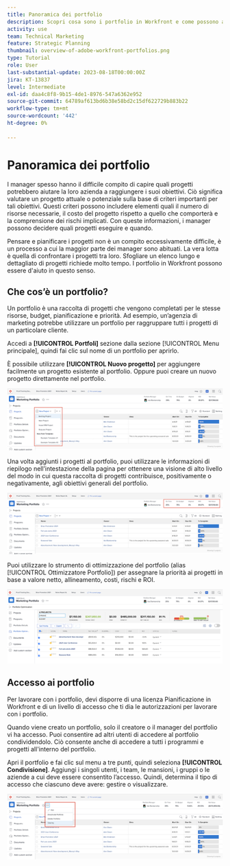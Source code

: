 ```yaml
---
title: Panoramica dei portfolio
description: Scopri cosa sono i portfolio in Workfront e come possono aiutarti a dare la priorità ai progetti e a confrontarli tra loro.
activity: use
team: Technical Marketing
feature: Strategic Planning
thumbnail: overview-of-adobe-workfront-portfolios.png
type: Tutorial
role: User
last-substantial-update: 2023-08-18T00:00:00Z
jira: KT-13837
level: Intermediate
exl-id: daa4c8f8-9b15-4de1-8976-547a6362e952
source-git-commit: 64789af613bd6b38e58bd2c15df622729b883b22
workflow-type: tm+mt
source-wordcount: '442'
ht-degree: 0%

---
```


# Panoramica dei portfolio

I manager spesso hanno il difficile compito di capire quali progetti potrebbero aiutare la loro azienda a raggiungere i suoi obiettivi. Ciò significa valutare un progetto attuale o potenziale sulla base di criteri importanti per tali obiettivi. Questi criteri possono includere elementi quali il numero di risorse necessarie, il costo del progetto rispetto a quello che comporterà e la comprensione dei rischi implicati. Con queste informazioni, i manager possono decidere quali progetti eseguire e quando.

Pensare e pianificare i progetti non è un compito eccessivamente difficile, è un processo a cui la maggior parte dei manager sono abituati. La vera lotta è quella di confrontare i progetti tra loro. Sfogliare un elenco lungo e dettagliato di progetti richiede molto tempo. I portfolio in Workfront possono essere d&#39;aiuto in questo senso.

## Che cos’è un portfolio?

Un portfolio è una raccolta di progetti che vengono completati per le stesse risorse, budget, pianificazione e priorità. Ad esempio, un’agenzia di marketing potrebbe utilizzare un portfolio per raggruppare tutti i progetti di un particolare cliente.

Accedi a **[!UICONTROL Portfoli]** sezione dalla sezione [!UICONTROL Menu principale], quindi fai clic sul nome di un portfolio per aprirlo.

È possibile utilizzare **[!UICONTROL Nuovo progetto]** per aggiungere facilmente un progetto esistente al portfolio. Oppure puoi creare un nuovo progetto direttamente nel portfolio.

![Un&#39;immagine del menu a discesa per [!UICONTROL Nuovo progetto] pulsante](assets/01-portfolio-management3.png)

Una volta aggiunti i progetti al portfolio, puoi utilizzare le informazioni di riepilogo nell’intestazione della pagina per ottenere una visione di alto livello del modo in cui questa raccolta di progetti contribuisce, positivamente o negativamente, agli obiettivi generali del portfolio.

![Immagine delle informazioni di riepilogo del portfolio nell&#39;intestazione della pagina](assets/02-portfolio-management1.png)

Puoi utilizzare lo strumento di ottimizzazione del portfolio (alias [!UICONTROL Ottimizzatore Portfolio]) per assegnare la priorità ai progetti in base a valore netto, allineamento, costi, rischi e ROI.

![Un’immagine che mostra come assegnare le priorità ai progetti in un portfolio](assets/03-portfolio-management2.png)

## Accesso ai portfolio

Per lavorare con i portfolio, devi disporre di una licenza Pianificazione in Workfront e di un livello di accesso che ti dia le autorizzazioni per lavorare con i portfolio.

Quando viene creato un portfolio, solo il creatore o il manager del portfolio vi ha accesso. Puoi consentire ad altri utenti di accedere al portfolio condividendolo. Ciò consente anche di accedere a tutti i programmi e progetti all&#39;interno del portfolio.

Apri il portfolio e fai clic sul menu a tre punti, quindi seleziona **[!UICONTROL Condivisione]**. Aggiungi i singoli utenti, i team, le mansioni, i gruppi o le aziende a cui deve essere consentito l’accesso. Quindi, determina il tipo di accesso che ciascuno deve avere: gestire o visualizzare.

![Un&#39;immagine del [!UICONTROL Condivisione] opzione in un [!DNL Workfront] portfolio](assets/04-portfolio-management11.png)

<!--
Pro-tips graphic
If a user can't access a specific portfolio, make sure it's shared with them. The Workfront access level determines that a user can access portfolios in general, but sharing makes sure they can see specific portfolios. 
-->

<!--
Learn more graphic and links to documentation articles
* Portfolio overview   
* Create a portfolio 
* Create and manage portfolios 
* Navigate within a portfolio 
* Share a portfolio   
-->
